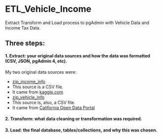 # ETL_Vehicle_Income
Extract Transform and Load process to pgAdmin with Vehicle Data and Income Tax Data.

## Three steps:
#### 1. Extract: your original data sources and how the data was formatted (CSV, JSON, pgAdmin 4, etc).

My two original data sources were:
  * [zip_income_info](https://github.com/savi09/ETL_Vehicle_Income/blob/main/Resources/zip_income_info.csv)
  *   This source is a CSV file.
  *   It came from [kaggle.com](https://www.kaggle.com/hamishgunasekara/average-income-per-zip-code-usa-2018)
  * [zip_vehicle_info](https://github.com/savi09/ETL_Vehicle_Income/blob/main/Resources/zip_vehicle_info.csv)
  *   This source is, also, a CSV file.
  *   It came from [California Open Data Portal](https://data.ca.gov/dataset/vehicle-fuel-type-count-by-zip-code/resource/d304108a-06c1-462f-a144-981dd0109900)

#### 2. Transform: what data cleaning or transformation was required.

#### 3. Load: the final database, tables/collections, and why this was chosen.
